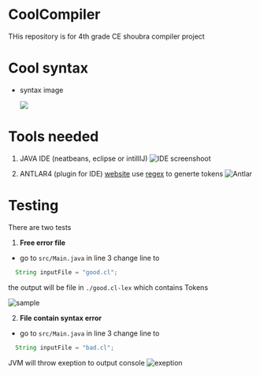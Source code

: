 # CoolCompiler
THis repository is for 4th grade CE shoubra compiler  project


# Cool syntax
  

 - syntax image

     ![](https://i.ibb.co/3YDbcv0/image.png)
     
# Tools needed
  1. JAVA IDE (neatbeans, eclipse or intillIJ)
    ![IDE screenshoot](https://i.ibb.co/NChwWRR/image.png)
    
  2. ANTLAR4 (plugin for IDE) 
    [website](https://www.antlr.org/)
    use [regex](https://regexr.com/) to generte tokens 
    ![Antlar](https://i.ibb.co/k4ZRsYn/image.png)
    
  
# Testing
There are two tests
1. **Free error file**
  -  go to `src/Main.java` in line 3 change line to 
  ```java
    String inputFile = "good.cl";
  ```
 the output will be file in `./good.cl-lex` which contains Tokens
 
 ![sample](https://i.ibb.co/sP4TFtf/image.png)
 
 
 2. **File contain syntax error**
 
 -  go to `src/Main.java` in line 3 change line to 
  ```java
    String inputFile = "bad.cl";
  ```
  
  JVM will throw exeption to output console 
  ![exeption](https://i.ibb.co/7KH1tTB/image.png)
  
    

